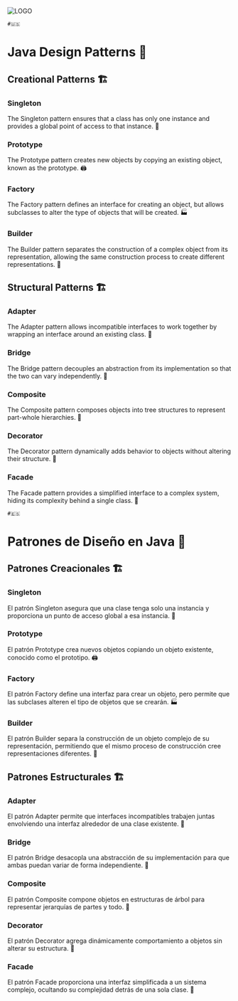 ![LOGO](https://t3.ftcdn.net/jpg/05/70/36/18/360_F_570361890_CVUB9tkrCfTfWxRvLESWxPOwApb9HOlr.jpg)


```
#🇺🇸
```


# Java Design Patterns 🧩

## Creational Patterns 🏗️

### Singleton
The Singleton pattern ensures that a class has only one instance and provides a global point of access to that instance. 🌟

### Prototype
The Prototype pattern creates new objects by copying an existing object, known as the prototype. 🖨️

### Factory
The Factory pattern defines an interface for creating an object, but allows subclasses to alter the type of objects that will be created. 🏭

### Builder
The Builder pattern separates the construction of a complex object from its representation, allowing the same construction process to create different representations. 🔨

## Structural Patterns 🏗️

### Adapter
The Adapter pattern allows incompatible interfaces to work together by wrapping an interface around an existing class. 🔄

### Bridge
The Bridge pattern decouples an abstraction from its implementation so that the two can vary independently. 🌉

### Composite
The Composite pattern composes objects into tree structures to represent part-whole hierarchies. 🌳

### Decorator
The Decorator pattern dynamically adds behavior to objects without altering their structure. 🎨

### Facade
The Facade pattern provides a simplified interface to a complex system, hiding its complexity behind a single class. 🏢


```
#🇪🇸
```


# Patrones de Diseño en Java 🧩

## Patrones Creacionales 🏗️

### Singleton
El patrón Singleton asegura que una clase tenga solo una instancia y proporciona un punto de acceso global a esa instancia. 🌟

### Prototype
El patrón Prototype crea nuevos objetos copiando un objeto existente, conocido como el prototipo. 🖨️

### Factory
El patrón Factory define una interfaz para crear un objeto, pero permite que las subclases alteren el tipo de objetos que se crearán. 🏭

### Builder
El patrón Builder separa la construcción de un objeto complejo de su representación, permitiendo que el mismo proceso de construcción cree representaciones diferentes. 🔨

## Patrones Estructurales 🏗️

### Adapter
El patrón Adapter permite que interfaces incompatibles trabajen juntas envolviendo una interfaz alrededor de una clase existente. 🔄

### Bridge
El patrón Bridge desacopla una abstracción de su implementación para que ambas puedan variar de forma independiente. 🌉

### Composite
El patrón Composite compone objetos en estructuras de árbol para representar jerarquías de partes y todo. 🌳

### Decorator
El patrón Decorator agrega dinámicamente comportamiento a objetos sin alterar su estructura. 🎨

### Facade
El patrón Facade proporciona una interfaz simplificada a un sistema complejo, ocultando su complejidad detrás de una sola clase. 🏢
